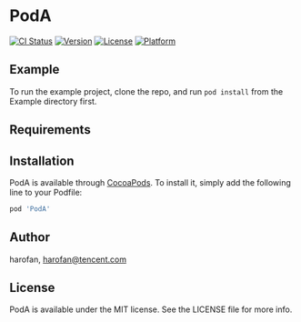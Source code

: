 # PodA

[![CI Status](https://img.shields.io/travis/harofan/PodA.svg?style=flat)](https://travis-ci.org/harofan/PodA)
[![Version](https://img.shields.io/cocoapods/v/PodA.svg?style=flat)](https://cocoapods.org/pods/PodA)
[![License](https://img.shields.io/cocoapods/l/PodA.svg?style=flat)](https://cocoapods.org/pods/PodA)
[![Platform](https://img.shields.io/cocoapods/p/PodA.svg?style=flat)](https://cocoapods.org/pods/PodA)

## Example

To run the example project, clone the repo, and run `pod install` from the Example directory first.

## Requirements

## Installation

PodA is available through [CocoaPods](https://cocoapods.org). To install
it, simply add the following line to your Podfile:

```ruby
pod 'PodA'
```

## Author

harofan, harofan@tencent.com

## License

PodA is available under the MIT license. See the LICENSE file for more info.
